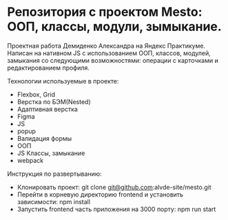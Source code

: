 
# Репозитория с проектом Mesto: ООП, классы, модули, зымыкание.
Проектная работа Демиденко Александра на Яндекс Практикуме.
Написан на нативном JS с использованием ООП, классов, модулей, замыкания со следующими возможностями: операции с карточками и редактированием профиля.

Технологии используемые в проекте:
* Flexbox, Grid
* Верстка по БЭМ(Nested)
* Адаптивная верстка
* Figma
* JS
* popup
* Валидация формы
* ООП
* JS Классы, замыкание
* webpack

Инструкция по развертыванию:
* Клонировать проект: git clone git@github.com:alvde-site/mesto.git
* Перейти в корневую директорию frontend и установить зависимости: npm install
* Запустить frontend часть приложения на 3000 порту: npm run start


